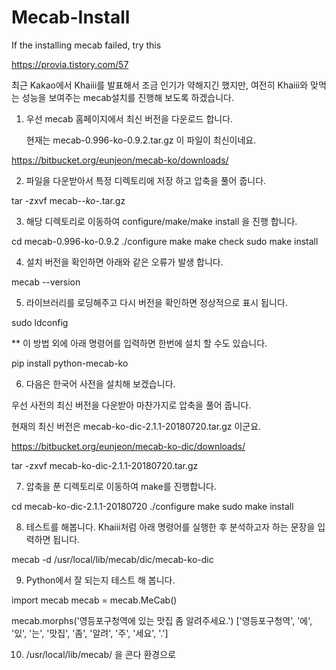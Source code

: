 # Mecab-Install
If the installing mecab failed, try this


https://provia.tistory.com/57



최근 Kakao에서 Khaiii를 발표해서 조금 인기가 약해지긴 했지만, 여전히 Khaiii와 맞먹는 성능을 보여주는 mecab설치를 진행해 보도록 하겠습니다.

 

1. 우선 mecab 홈페이지에서 최신 버전을 다운로드 합니다. 

    현재는 mecab-0.996-ko-0.9.2.tar.gz 이 파일이 최신이네요.

 

https://bitbucket.org/eunjeon/mecab-ko/downloads/


2. 파일을 다운받아서 특정 디렉토리에 저장 하고 압축을 풀어 줍니다.

tar -zxvf mecab-*-ko-*.tar.gz


3. 해당 디렉토리로 이동하여 configure/make/make install 을 진행 합니다.

cd mecab-0.996-ko-0.9.2
./configure
make
make check
sudo make install


4. 설치 버전을 확인하면 아래와 같은 오류가 발생 합니다.

mecab --version


5. 라이브러리를 로딩해주고 다시 버전을 확인하면 정상적으로 표시 됩니다.

sudo ldconfig


** 이 방법 외에 아래 명령어를 입력하면 한번에 설치 할 수도 있습니다.

pip install python-mecab-ko



 

6. 다음은 한국어 사전을 설치해 보겠습니다.

우선 사전의 최신 버전을 다운받아 마찬가지로 압축을 풀어 줍니다.

현재의 최신 버전은 mecab-ko-dic-2.1.1-20180720.tar.gz 이군요.

https://bitbucket.org/eunjeon/mecab-ko-dic/downloads/

tar -zxvf mecab-ko-dic-2.1.1-20180720.tar.gz



7. 압축을 푼 디렉토리로 이동하여 make를 진행합니다.

cd mecab-ko-dic-2.1.1-20180720
./configure
make
sudo make install



8. 테스트를 해봅니다. Khaiii처럼 아래 명령어를 실행한 후 분석하고자 하는 문장을 입력하면 됩니다.

mecab -d /usr/local/lib/mecab/dic/mecab-ko-dic



9. Python에서 잘 되는지 테스트 해 봅니다.

import mecab
mecab = mecab.MeCab()

mecab.morphs('영등포구청역에 있는 맛집 좀 알려주세요.')
['영등포구청역', '에', '있', '는', '맛집', '좀', '알려', '주', '세요', '.']

10. /usr/local/lib/mecab/ 을 콘다 환경으로 
